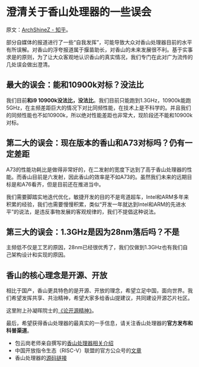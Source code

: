 # 澄清关于香山处理器的一些误会

原文：[ArchShineZ - 知乎](https://zhuanlan.zhihu.com/p/383800851)。

部分自媒体的报道进行了一些“自我发挥”，可能导致大众对香山处理器目前的水平有所误解。对香山的浮夸报道属于揠苗助长，对香山的未来发展很不利。基于实事求是的原则，为了让大众客观地认识香山的真实情况，我们专门在此对广为流传的几处误会做出澄清。

## 最大的误会：能和10900k对标？没法比

我们目前**和i9 10900k没法比，没法比**。我们目前只能跑到1.3GHz，10900k能跑5GHz，在主频差距巨大的情况下对比同频性能，在技术上是不科学的。并且我们的同频性能也不如10900k，所以绝对性能差距也非常大，现阶段还不能和10900k对标。


## 第二大的误会：现在版本的香山和A73对标吗？仍有一定差距

A73的性能功耗比是做得非常好的，在二发射的宽度下达到了高于香山处理器的性能。而香山目前是六发射，因此香山的效率是不如A73的。虽然我们未来的远期目标是和A76看齐，但是目前还在推进当中。

我们需要脚踏实地迭代优化，敏捷开发的目的不是弯道超车，Intel和ARM多年来积累的经验，我们也需要慢慢积累，类似“开发一年就达到Intel和ARM的先进水平”的说法，是违反事物发展的客观规律的，我们不提倡这种说法。


## 第三大的误会：1.3GHz是因为28nm落后吗？不是

主频低不仅是工艺的原因，28nm已经很优秀了，我们仅做到1.3GHz也有我们自己架构设计和实现的原因。


## 香山的核心理念是开源、开放

相比于国产，香山更具特色的是开源、开放的理念，希望立足中国，面向世界。我们希望发挥共享、共治精神，希望大家多给香山提建议，共同建设开源芯片社区。

这里附上孙凝晖院士的[《论开源精神》](https://mp.weixin.qq.com/s/1Irs9a0EKoB7P-J_4ju66A)。

最后，希望获得香山处理器的最真实的一手信息，请关注香山处理器的**官方发布和科普渠道**。

- 包云岗老师亲自撰写的[香山处理器相关介绍](https://www.zhihu.com/question/466393646/answer/1955410750)
- 中国开放指令生态（RISC-V）联盟的官方公众号的[文章](https://mp.weixin.qq.com/s/MAkxKZ1eS4UwBkvgD91Xng)
- 香山处理器的[源码链接](https://github.com/OpenXiangShan)

